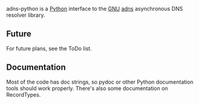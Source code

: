 adns-python is a [Python](http://www.python.org/) interface to the [GNU](http://www.fsf.org/) [adns](http://www.chiark.greenend.org.uk/~ian/adns/) asynchronous DNS resolver library.

## Future ##

For future plans, see the ToDo list.

## Documentation ##

Most of the code has doc strings, so pydoc or other Python documentation tools
should work properly. There's also some documentation on RecordTypes.